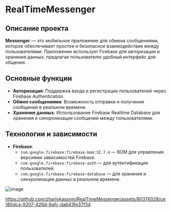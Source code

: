 # RealTimeMessenger

## Описание проекта

**Messenger** — это мобильное приложение для обмена сообщениями, которое обеспечивает простое и безопасное взаимодействие между пользователями. Приложение использует Firebase для авторизации и хранения данных, предлагая пользователю удобный интерфейс для общения.

## Основные функции

- **Авторизация**: Поддержка входа и регистрации пользователей через Firebase Authentication.
- **Обмен сообщениями**: Возможность отправки и получения сообщений в реальном времени.
- **Хранение данных**: Использование Firebase Realtime Database для хранения и синхронизации сообщений между пользователями.

## Технологии и зависимости
- **Firebase**:
  - `com.google.firebase:firebase-bom:32.7.4` — BOM для управления версиями зависимостей Firebase.
  - `com.google.firebase:firebase-auth` — для аутентификации пользователей.
  - `com.google.firebase:firebase-database` — для хранения и синхронизации данных в реальном времени.

![image](https://github.com/zharlykassym/RealTimeMessenger/assets/80376028/42acfcfa-c1dd-4ac4-8c84-5eef9e676586)


https://github.com/zharlykassym/RealTimeMessenger/assets/80376028/ce180dca-9207-426d-9afc-da643fe37f34

